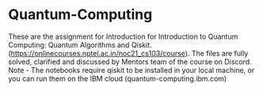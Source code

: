 # Quantum-Computing
These are the assignment for Introduction for Introduction to Quantum Computing: Quantum Algorithms and Qiskit.
(https://onlinecourses.nptel.ac.in/noc21_cs103/course).
The files are fully solved, clarified and discussed by Mentors team of the course on Discord.
Note - The notebooks require qiskit to be installed in your local machine, or you can run them on the IBM cloud (quantum-computing.ibm.com)
